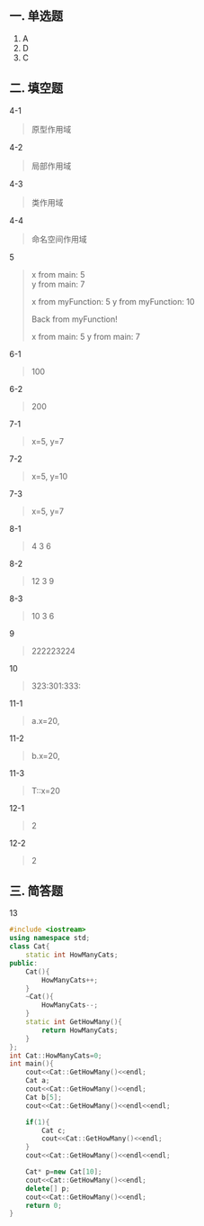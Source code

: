 ## 一. 单选题

1.   A
2.   D
3.   C

## 二. 填空题

4-1

>   原型作用域

4-2

>   局部作用域

4-3

>   类作用域

4-4

>   命名空间作用域

5

>   x from main: 5    
>   y from main: 7    
>
>   x from myFunction: 5 
>   y from myFunction: 10
>
>   Back from myFunction!
>
>   x from main: 5
>   y from main: 7

6-1

>   100

6-2

>   200

7-1

>   x=5, y=7

7-2

>   x=5, y=10

7-3

>   x=5, y=7

8-1

>   4 3 6

8-2

>   12 3 9

8-3

>   10 3 6

9

>   222223224

10

>   323:301:333:

11-1

>   a.x=20, 

11-2

>   b.x=20,

11-3

>   T::x=20

12-1

>   2

12-2

>   2

## 三. 简答题

13

```cpp
#include <iostream>
using namespace std;
class Cat{
	static int HowManyCats;
public:
	Cat(){
		HowManyCats++;
	}
	~Cat(){
		HowManyCats--;
	}
	static int GetHowMany(){
		return HowManyCats;
	}
};
int Cat::HowManyCats=0;
int main(){
	cout<<Cat::GetHowMany()<<endl;
	Cat a;
	cout<<Cat::GetHowMany()<<endl;
	Cat b[5];
	cout<<Cat::GetHowMany()<<endl<<endl;

	if(1){
		Cat c;
		cout<<Cat::GetHowMany()<<endl;
	}
	cout<<Cat::GetHowMany()<<endl<<endl;

	Cat* p=new Cat[10];
	cout<<Cat::GetHowMany()<<endl;
	delete[] p;
	cout<<Cat::GetHowMany()<<endl;
	return 0;
}
```

